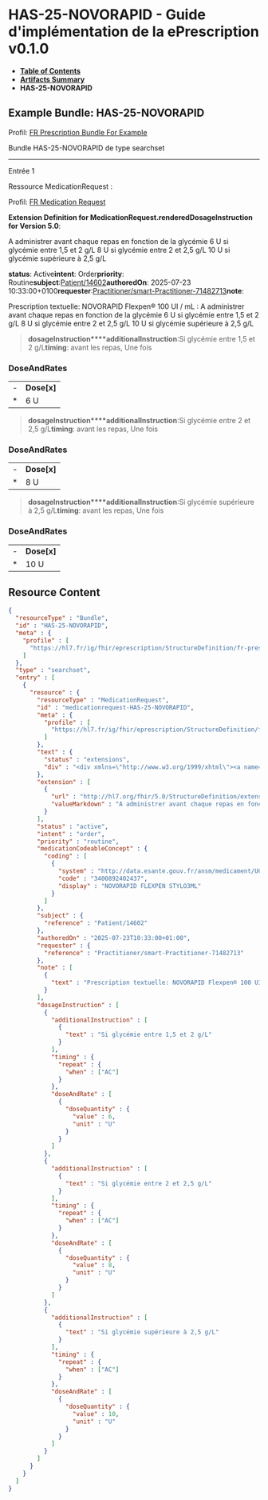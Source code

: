 # HAS-25-NOVORAPID - Guide d'implémentation de la ePrescription v0.1.0

* [**Table of Contents**](toc.md)
* [**Artifacts Summary**](artifacts.md)
* **HAS-25-NOVORAPID**

## Example Bundle: HAS-25-NOVORAPID

Profil: [FR Prescription Bundle For Example](StructureDefinition-fr-prescription-bundle-for-example.md)

Bundle HAS-25-NOVORAPID de type searchset

-------

Entrée 1

Ressource MedicationRequest :

> 

Profil: [FR Medication Request](StructureDefinition-fr-medicationrequest.md)

**Extension Definition for MedicationRequest.renderedDosageInstruction for Version 5.0**:

A administrer avant chaque repas en fonction de la glycémie 6 U si glycémie entre 1,5 et 2 g/L​ 8 U si glycémie entre 2 et 2,5 g/L 10 U si glycémie supérieure à 2,5 g/L

**status**: Active**intent**: Order**priority**: Routine**subject**:[Patient/14602](Patient/14602)**authoredOn**: 2025-07-23 10:33:00+0100**requester**:[Practitioner/smart-Practitioner-71482713](Practitioner/smart-Practitioner-71482713)**note**:
> 

Prescription textuelle: NOVORAPID Flexpen® 100 UI / mL : A administrer avant chaque repas en fonction de la glycémie 6 U si glycémie entre 1,5 et 2 g/L​ 8 U si glycémie entre 2 et 2,5 g/L 10 U si glycémie supérieure à 2,5 g/L​


> **dosageInstruction****additionalInstruction**:Si glycémie entre 1,5 et 2 g/L**timing**: avant les repas, Une fois

### DoseAndRates

| | |
| :--- | :--- |
| - | **Dose[x]** |
| * | 6 U |


> **dosageInstruction****additionalInstruction**:Si glycémie entre 2 et 2,5 g/L**timing**: avant les repas, Une fois

### DoseAndRates

| | |
| :--- | :--- |
| - | **Dose[x]** |
| * | 8 U |


> **dosageInstruction****additionalInstruction**:Si glycémie supérieure à 2,5 g/L**timing**: avant les repas, Une fois

### DoseAndRates

| | |
| :--- | :--- |
| - | **Dose[x]** |
| * | 10 U |





## Resource Content

```json
{
  "resourceType" : "Bundle",
  "id" : "HAS-25-NOVORAPID",
  "meta" : {
    "profile" : [
      "https://hl7.fr/ig/fhir/eprescription/StructureDefinition/fr-prescription-bundle-for-example"
    ]
  },
  "type" : "searchset",
  "entry" : [
    {
      "resource" : {
        "resourceType" : "MedicationRequest",
        "id" : "medicationrequest-HAS-25-NOVORAPID",
        "meta" : {
          "profile" : [
            "https://hl7.fr/ig/fhir/eprescription/StructureDefinition/fr-medicationrequest"
          ]
        },
        "text" : {
          "status" : "extensions",
          "div" : "<div xmlns=\"http://www.w3.org/1999/xhtml\"><a name=\"MedicationRequest_medicationrequest-HAS-25-NOVORAPID\"> </a><p class=\"res-header-id\"><b>Narratif généré : PrescriptionMédicamenteuseTODO medicationrequest-HAS-25-NOVORAPID</b></p><a name=\"medicationrequest-HAS-25-NOVORAPID\"> </a><a name=\"hcmedicationrequest-HAS-25-NOVORAPID\"> </a><div style=\"display: inline-block; background-color: #d9e0e7; padding: 6px; margin: 4px; border: 1px solid #8da1b4; border-radius: 5px; line-height: 60%\"><p style=\"margin-bottom: 0px\"/><p style=\"margin-bottom: 0px\">Profil: <a href=\"StructureDefinition-fr-medicationrequest.html\">FR Medication Request</a></p></div><p><b>Extension Definition for MedicationRequest.renderedDosageInstruction for Version 5.0</b>: </p><div><p>A administrer avant chaque repas en fonction de la glycémie 6 U si glycémie entre 1,5 et 2 g/L​ 8 U si glycémie entre 2 et 2,5 g/L 10 U si glycémie supérieure à 2,5 g/L</p>\n</div><p><b>status</b>: Active</p><p><b>intent</b>: Order</p><p><b>priority</b>: Routine</p><p><b>medication</b>: <span title=\"Codes :{http://data.esante.gouv.fr/ansm/medicament/UCD 3400892402437}\">NOVORAPID FLEXPEN STYLO3ML</span></p><p><b>subject</b>: <a href=\"Patient/14602\">Patient/14602</a></p><p><b>authoredOn</b>: 2025-07-23 10:33:00+0100</p><p><b>requester</b>: <a href=\"Practitioner/smart-Practitioner-71482713\">Practitioner/smart-Practitioner-71482713</a></p><p><b>note</b>: </p><blockquote><div><p>Prescription textuelle: NOVORAPID Flexpen® 100 UI / mL : A administrer avant chaque repas en fonction de la glycémie 6 U si glycémie entre 1,5 et 2 g/L​ 8 U si glycémie entre 2 et 2,5 g/L 10 U si glycémie supérieure à 2,5 g/L​</p>\n</div></blockquote><blockquote><p><b>dosageInstruction</b></p><p><b>additionalInstruction</b>: <span title=\"Codes :\">Si glycémie entre 1,5 et 2 g/L</span></p><p><b>timing</b>: avant les repas, Une fois</p><h3>DoseAndRates</h3><table class=\"grid\"><tr><td style=\"display: none\">-</td><td><b>Dose[x]</b></td></tr><tr><td style=\"display: none\">*</td><td>6 U</td></tr></table></blockquote><blockquote><p><b>dosageInstruction</b></p><p><b>additionalInstruction</b>: <span title=\"Codes :\">Si glycémie entre 2 et 2,5 g/L</span></p><p><b>timing</b>: avant les repas, Une fois</p><h3>DoseAndRates</h3><table class=\"grid\"><tr><td style=\"display: none\">-</td><td><b>Dose[x]</b></td></tr><tr><td style=\"display: none\">*</td><td>8 U</td></tr></table></blockquote><blockquote><p><b>dosageInstruction</b></p><p><b>additionalInstruction</b>: <span title=\"Codes :\">Si glycémie supérieure à 2,5 g/L</span></p><p><b>timing</b>: avant les repas, Une fois</p><h3>DoseAndRates</h3><table class=\"grid\"><tr><td style=\"display: none\">-</td><td><b>Dose[x]</b></td></tr><tr><td style=\"display: none\">*</td><td>10 U</td></tr></table></blockquote></div>"
        },
        "extension" : [
          {
            "url" : "http://hl7.org/fhir/5.0/StructureDefinition/extension-MedicationRequest.renderedDosageInstruction",
            "valueMarkdown" : "A administrer avant chaque repas en fonction de la glycémie 6 U si glycémie entre 1,5 et 2 g/L​ 8 U si glycémie entre 2 et 2,5 g/L 10 U si glycémie supérieure à 2,5 g/L"
          }
        ],
        "status" : "active",
        "intent" : "order",
        "priority" : "routine",
        "medicationCodeableConcept" : {
          "coding" : [
            {
              "system" : "http://data.esante.gouv.fr/ansm/medicament/UCD",
              "code" : "3400892402437",
              "display" : "NOVORAPID FLEXPEN STYLO3ML"
            }
          ]
        },
        "subject" : {
          "reference" : "Patient/14602"
        },
        "authoredOn" : "2025-07-23T10:33:00+01:00",
        "requester" : {
          "reference" : "Practitioner/smart-Practitioner-71482713"
        },
        "note" : [
          {
            "text" : "Prescription textuelle: NOVORAPID Flexpen® 100 UI / mL : A administrer avant chaque repas en fonction de la glycémie 6 U si glycémie entre 1,5 et 2 g/L​ 8 U si glycémie entre 2 et 2,5 g/L 10 U si glycémie supérieure à 2,5 g/L​"
          }
        ],
        "dosageInstruction" : [
          {
            "additionalInstruction" : [
              {
                "text" : "Si glycémie entre 1,5 et 2 g/L"
              }
            ],
            "timing" : {
              "repeat" : {
                "when" : ["AC"]
              }
            },
            "doseAndRate" : [
              {
                "doseQuantity" : {
                  "value" : 6,
                  "unit" : "U"
                }
              }
            ]
          },
          {
            "additionalInstruction" : [
              {
                "text" : "Si glycémie entre 2 et 2,5 g/L"
              }
            ],
            "timing" : {
              "repeat" : {
                "when" : ["AC"]
              }
            },
            "doseAndRate" : [
              {
                "doseQuantity" : {
                  "value" : 8,
                  "unit" : "U"
                }
              }
            ]
          },
          {
            "additionalInstruction" : [
              {
                "text" : "Si glycémie supérieure à 2,5 g/L"
              }
            ],
            "timing" : {
              "repeat" : {
                "when" : ["AC"]
              }
            },
            "doseAndRate" : [
              {
                "doseQuantity" : {
                  "value" : 10,
                  "unit" : "U"
                }
              }
            ]
          }
        ]
      }
    }
  ]
}

```
